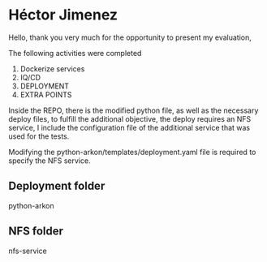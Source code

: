 # Héctor Jimenez

Hello, thank you very much for the opportunity to present my evaluation,

The following activities were completed

1. Dockerize services
2. IQ/CD
3. DEPLOYMENT
4. EXTRA POINTS

Inside the REPO, there is the modified python file, as well as the necessary deploy files, to fulfill the additional objective, the deploy requires an NFS service, I include the configuration file of the additional service that was used for the tests.

Modifying the python-arkon/templates/deployment.yaml file is required to specify the NFS service.

## Deployment folder
python-arkon
## NFS folder 
nfs-service

